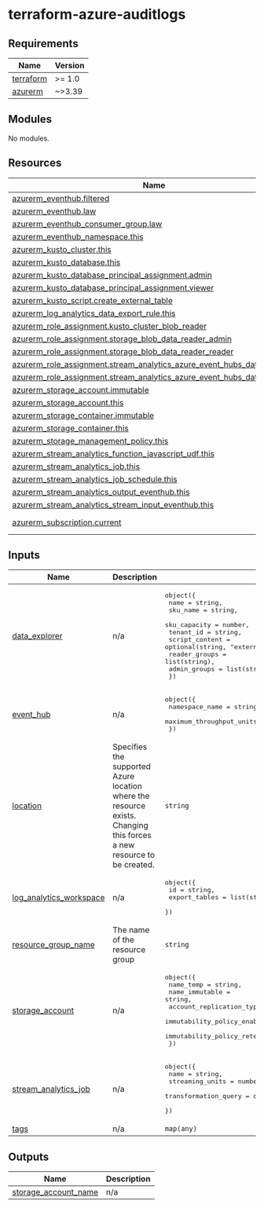 # terraform-azure-auditlogs<!-- BEGINNING OF PRE-COMMIT-TERRAFORM DOCS HOOK -->
## Requirements

| Name | Version |
|------|---------|
| <a name="requirement_terraform"></a> [terraform](#requirement\_terraform) | >= 1.0 |
| <a name="requirement_azurerm"></a> [azurerm](#requirement\_azurerm) | ~>3.39 |

## Modules

No modules.

## Resources

| Name | Type |
|------|------|
| [azurerm_eventhub.filtered](https://registry.terraform.io/providers/hashicorp/azurerm/latest/docs/resources/eventhub) | resource |
| [azurerm_eventhub.law](https://registry.terraform.io/providers/hashicorp/azurerm/latest/docs/resources/eventhub) | resource |
| [azurerm_eventhub_consumer_group.law](https://registry.terraform.io/providers/hashicorp/azurerm/latest/docs/resources/eventhub_consumer_group) | resource |
| [azurerm_eventhub_namespace.this](https://registry.terraform.io/providers/hashicorp/azurerm/latest/docs/resources/eventhub_namespace) | resource |
| [azurerm_kusto_cluster.this](https://registry.terraform.io/providers/hashicorp/azurerm/latest/docs/resources/kusto_cluster) | resource |
| [azurerm_kusto_database.this](https://registry.terraform.io/providers/hashicorp/azurerm/latest/docs/resources/kusto_database) | resource |
| [azurerm_kusto_database_principal_assignment.admin](https://registry.terraform.io/providers/hashicorp/azurerm/latest/docs/resources/kusto_database_principal_assignment) | resource |
| [azurerm_kusto_database_principal_assignment.viewer](https://registry.terraform.io/providers/hashicorp/azurerm/latest/docs/resources/kusto_database_principal_assignment) | resource |
| [azurerm_kusto_script.create_external_table](https://registry.terraform.io/providers/hashicorp/azurerm/latest/docs/resources/kusto_script) | resource |
| [azurerm_log_analytics_data_export_rule.this](https://registry.terraform.io/providers/hashicorp/azurerm/latest/docs/resources/log_analytics_data_export_rule) | resource |
| [azurerm_role_assignment.kusto_cluster_blob_reader](https://registry.terraform.io/providers/hashicorp/azurerm/latest/docs/resources/role_assignment) | resource |
| [azurerm_role_assignment.storage_blob_data_reader_admin](https://registry.terraform.io/providers/hashicorp/azurerm/latest/docs/resources/role_assignment) | resource |
| [azurerm_role_assignment.storage_blob_data_reader_reader](https://registry.terraform.io/providers/hashicorp/azurerm/latest/docs/resources/role_assignment) | resource |
| [azurerm_role_assignment.stream_analytics_azure_event_hubs_data_receiver](https://registry.terraform.io/providers/hashicorp/azurerm/latest/docs/resources/role_assignment) | resource |
| [azurerm_role_assignment.stream_analytics_azure_event_hubs_data_sender](https://registry.terraform.io/providers/hashicorp/azurerm/latest/docs/resources/role_assignment) | resource |
| [azurerm_storage_account.immutable](https://registry.terraform.io/providers/hashicorp/azurerm/latest/docs/resources/storage_account) | resource |
| [azurerm_storage_account.this](https://registry.terraform.io/providers/hashicorp/azurerm/latest/docs/resources/storage_account) | resource |
| [azurerm_storage_container.immutable](https://registry.terraform.io/providers/hashicorp/azurerm/latest/docs/resources/storage_container) | resource |
| [azurerm_storage_container.this](https://registry.terraform.io/providers/hashicorp/azurerm/latest/docs/resources/storage_container) | resource |
| [azurerm_storage_management_policy.this](https://registry.terraform.io/providers/hashicorp/azurerm/latest/docs/resources/storage_management_policy) | resource |
| [azurerm_stream_analytics_function_javascript_udf.this](https://registry.terraform.io/providers/hashicorp/azurerm/latest/docs/resources/stream_analytics_function_javascript_udf) | resource |
| [azurerm_stream_analytics_job.this](https://registry.terraform.io/providers/hashicorp/azurerm/latest/docs/resources/stream_analytics_job) | resource |
| [azurerm_stream_analytics_job_schedule.this](https://registry.terraform.io/providers/hashicorp/azurerm/latest/docs/resources/stream_analytics_job_schedule) | resource |
| [azurerm_stream_analytics_output_eventhub.this](https://registry.terraform.io/providers/hashicorp/azurerm/latest/docs/resources/stream_analytics_output_eventhub) | resource |
| [azurerm_stream_analytics_stream_input_eventhub.this](https://registry.terraform.io/providers/hashicorp/azurerm/latest/docs/resources/stream_analytics_stream_input_eventhub) | resource |
| [azurerm_subscription.current](https://registry.terraform.io/providers/hashicorp/azurerm/latest/docs/data-sources/subscription) | data source |

## Inputs

| Name | Description | Type | Default | Required |
|------|-------------|------|---------|:--------:|
| <a name="input_data_explorer"></a> [data\_explorer](#input\_data\_explorer) | n/a | <pre>object({<br>    name           = string,<br>    sku_name       = string,<br>    sku_capacity   = number,<br>    tenant_id      = string,<br>    script_content = optional(string, "external_table.sql"),<br>    reader_groups  = list(string),<br>    admin_groups   = list(string)<br>  })</pre> | n/a | yes |
| <a name="input_event_hub"></a> [event\_hub](#input\_event\_hub) | n/a | <pre>object({<br>    namespace_name           = string,<br>    maximum_throughput_units = number,<br>  })</pre> | n/a | yes |
| <a name="input_location"></a> [location](#input\_location) | Specifies the supported Azure location where the resource exists. Changing this forces a new resource to be created. | `string` | n/a | yes |
| <a name="input_log_analytics_workspace"></a> [log\_analytics\_workspace](#input\_log\_analytics\_workspace) | n/a | <pre>object({<br>    id            = string,<br>    export_tables = list(string),<br>  })</pre> | n/a | yes |
| <a name="input_resource_group_name"></a> [resource\_group\_name](#input\_resource\_group\_name) | The name of the resource group | `string` | n/a | yes |
| <a name="input_storage_account"></a> [storage\_account](#input\_storage\_account) | n/a | <pre>object({<br>    name_temp                          = string,<br>    name_immutable                     = string,<br>    account_replication_type           = optional(string, "ZRS"),<br>    immutability_policy_enabled        = bool,<br>    immutability_policy_retention_days = number,<br>  })</pre> | n/a | yes |
| <a name="input_stream_analytics_job"></a> [stream\_analytics\_job](#input\_stream\_analytics\_job) | n/a | <pre>object({<br>    name                 = string,<br>    streaming_units      = number,<br>    transformation_query = optional(string, "transformation_query.sql"),<br>  })</pre> | n/a | yes |
| <a name="input_tags"></a> [tags](#input\_tags) | n/a | `map(any)` | n/a | yes |

## Outputs

| Name | Description |
|------|-------------|
| <a name="output_storage_account_name"></a> [storage\_account\_name](#output\_storage\_account\_name) | n/a |
<!-- END OF PRE-COMMIT-TERRAFORM DOCS HOOK -->
